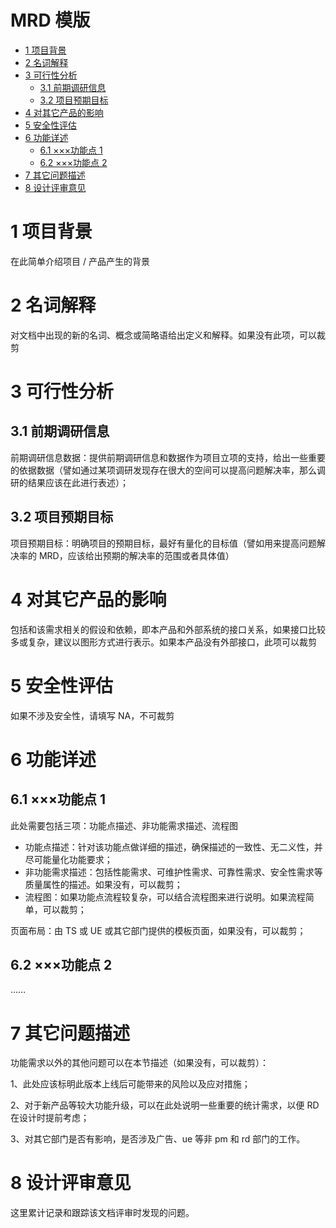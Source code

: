 # MRD 模版

<!-- vim-markdown-toc GFM -->

* [1 项目背景](#1-项目背景)
* [2 名词解释](#2-名词解释)
* [3 可行性分析](#3-可行性分析)
    * [3.1 前期调研信息](#31-前期调研信息)
    * [3.2 项目预期目标](#32-项目预期目标)
* [4 对其它产品的影响](#4-对其它产品的影响)
* [5 安全性评估](#5-安全性评估)
* [6 功能详述](#6-功能详述)
    * [6.1 ×××功能点 1](#61-×××功能点-1)
    * [6.2 ×××功能点 2](#62-×××功能点-2)
* [7 其它问题描述](#7-其它问题描述)
* [8 设计评审意见](#8-设计评审意见)

<!-- vim-markdown-toc -->
# 1 项目背景
在此简单介绍项目 / 产品产生的背景

# 2 名词解释
对文档中出现的新的名词、概念或简略语给出定义和解释。如果没有此项，可以裁剪

# 3 可行性分析
## 3.1 前期调研信息
前期调研信息数据：提供前期调研信息和数据作为项目立项的支持，给出一些重要的依据数据（譬如通过某项调研发现存在很大的空间可以提高问题解决率，那么调研的结果应该在此进行表述）；

## 3.2 项目预期目标
项目预期目标：明确项目的预期目标，最好有量化的目标值（譬如用来提高问题解决率的 MRD，应该给出预期的解决率的范围或者具体值）

# 4 对其它产品的影响
包括和该需求相关的假设和依赖，即本产品和外部系统的接口关系，如果接口比较多或复杂，建议以图形方式进行表示。如果本产品没有外部接口，此项可以裁剪

# 5 安全性评估
如果不涉及安全性，请填写 NA，不可裁剪

# 6 功能详述
## 6.1 ×××功能点 1
此处需要包括三项：功能点描述、非功能需求描述、流程图

* 功能点描述：针对该功能点做详细的描述，确保描述的一致性、无二义性，并尽可能量化功能要求；
* 非功能需求描述：包括性能需求、可维护性需求、可靠性需求、安全性需求等质量属性的描述。如果没有，可以裁剪；
* 流程图：如果功能点流程较复杂，可以结合流程图来进行说明。如果流程简单，可以裁剪；

页面布局：由 TS 或 UE 或其它部门提供的模板页面，如果没有，可以裁剪；

## 6.2 ×××功能点 2
……

# 7 其它问题描述
功能需求以外的其他问题可以在本节描述（如果没有，可以裁剪）：

1、此处应该标明此版本上线后可能带来的风险以及应对措施；

2、对于新产品等较大功能升级，可以在此处说明一些重要的统计需求，以便 RD 在设计时提前考虑；

3、对其它部门是否有影响，是否涉及广告、ue 等非 pm 和 rd 部门的工作。

# 8 设计评审意见

这里累计记录和跟踪该文档评审时发现的问题。
